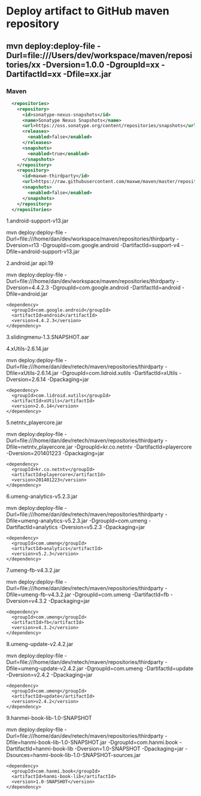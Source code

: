 Deploy artifact to GitHub maven repository
==========

mvn deploy:deploy-file -Durl=file:///Users/dev/workspace/maven/repositories/xx -Dversion=1.0.0 -DgroupId=xx -DartifactId=xx -Dfile=xx.jar
----------
### Maven

```xml
  <repositories>
    <repository>
      <id>sonatype-nexus-snapshots</id>
      <name>Sonatype Nexus Snapshots</name>
      <url>https://oss.sonatype.org/content/repositories/snapshots</url>
      <releases>
        <enabled>false</enabled>
      </releases>
      <snapshots>
        <enabled>true</enabled>
      </snapshots>
    </repository>
    <repository>
      <id>maxwe-thirdparty</id>
      <url>https://raw.githubusercontent.com/maxwe/maven/master/repositories/thirdparty/</url>
      <snapshots>
        <enabled>false</enabled>
      </snapshots>
    </repository>
  </repositories>
```
  

1.android-support-v13.jar

mvn deploy:deploy-file -Durl=file:///home/dan/dev/workspace/maven/repositories/thirdparty -Dversion=r13 -DgroupId=com.google.android -DartifactId=support-v4 -Dfile=android-support-v13.jar 

2.android.jar   api:19

mvn deploy:deploy-file -Durl=file:///home/dan/dev/workspace/maven/repositories/thirdparty -Dversion=4.4.2.3 -DgroupId=com.google.android -DartifactId=android -Dfile=android.jar 

    <dependency>
      <groupId>com.google.android</groupId>
      <artifactId>android</artifactId>
      <version>4.4.2.3</version>
    </dependency>



3.slidingmenu-1.3.SNAPSHOT.aar

4.xUtils-2.6.14.jar

mvn deploy:deploy-file -Durl=file:///home/dan/dev/retech/maven/repositories/thirdparty -Dfile=xUtils-2.6.14.jar -DgroupId=com.lidroid.xutils -DartifactId=xUtils -Dversion=2.6.14 -Dpackaging=jar

    <dependency>
      <groupId>com.lidroid.xutils</groupId>
      <artifactId>xUtils</artifactId>
      <version>2.6.14</version>
    </dependency>

5.netntv_playercore.jar

mvn deploy:deploy-file -Durl=file:///home/dan/dev/retech/maven/repositories/thirdparty -Dfile=netntv_playercore.jar -DgroupId=kr.co.netntv -DartifactId=playercore -Dversion=201401223 -Dpackaging=jar

    <dependency>
      <groupId>kr.co.netntv</groupId>
      <artifactId>playercore</artifactId>
      <version>201401223</version>
    </dependency>
    
6.umeng-analytics-v5.2.3.jar

mvn deploy:deploy-file -Durl=file:///home/dan/dev/retech/maven/repositories/thirdparty -Dfile=umeng-analytics-v5.2.3.jar -DgroupId=com.umeng -DartifactId=analytics -Dversion=v5.2.3 -Dpackaging=jar

    <dependency>
      <groupId>com.umeng</groupId>
      <artifactId>analytics</artifactId>
      <version>v5.2.3</version>
    </dependency>

7.umeng-fb-v4.3.2.jar

mvn deploy:deploy-file -Durl=file:///home/dan/dev/retech/maven/repositories/thirdparty -Dfile=umeng-fb-v4.3.2.jar -DgroupId=com.umeng -DartifactId=fb -Dversion=v4.3.2 -Dpackaging=jar

    <dependency>
      <groupId>com.umeng</groupId>
      <artifactId>fb</artifactId>
      <version>v4.3.2</version>
    </dependency>

8.umeng-update-v2.4.2.jar

mvn deploy:deploy-file -Durl=file:///home/dan/dev/retech/maven/repositories/thirdparty -Dfile=umeng-update-v2.4.2.jar -DgroupId=com.umeng -DartifactId=update -Dversion=v2.4.2 -Dpackaging=jar

    <dependency>
      <groupId>com.umeng</groupId>
      <artifactId>update</artifactId>
      <version>v2.4.2</version>
    </dependency>

9.hanmei-book-lib-1.0-SNAPSHOT

mvn deploy:deploy-file -Durl=file:///home/dan/dev/retech/maven/repositories/thirdparty -Dfile=hanmi-book-lib-1.0-SNAPSHOT.jar -DgroupId=com.hanmi.book -DartifactId=hanmi-book-lib -Dversion=1.0-SNAPSHOT -Dpackaging=jar -Dsources=hanmi-book-lib-1.0-SNAPSHOT-sources.jar

    <dependency>
      <groupId>com.hanmi.book</groupId>
      <artifactId>hanmi-book-lib</artifactId>
      <version>1.0-SNAPSHOT</version>
    </dependency>
